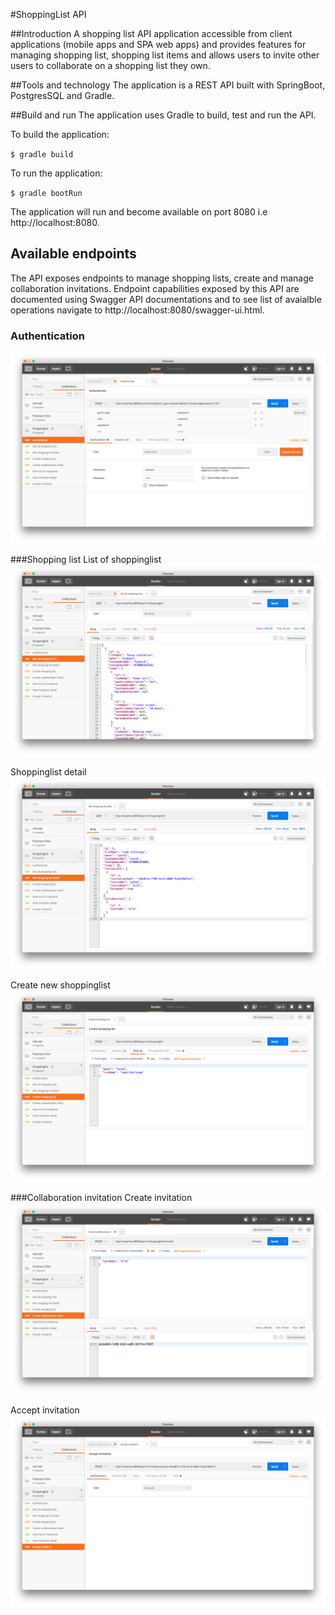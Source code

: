 #ShoppingList API

##Introduction
A shopping list API application accessible from client applications (mobile apps and SPA web apps) and provides features for managing shopping list, shopping list items and allows users to invite other users to collaborate on a shopping list they own.

##Tools and technology
The application is a REST API built with SpringBoot, PostgresSQL and Gradle.

##Build and run
The application uses Gradle to build, test and run the API.

To build the application:

`$ gradle build`

To run the application:

`$ gradle bootRun`

The application will run and become available on port 8080 i.e http://localhost:8080.

## Available endpoints
The API exposes endpoints to manage shopping lists, create and manage collaboration invitations. Endpoint capabilities exposed by this API are documented using Swagger API documentations and to see list of avaialble operations navigate to http://localhost:8080/swagger-ui.html.

### Authentication
![Authenticate through OAuth](images/authentication.png)

###Shopping list
List of shoppinglist
![Shopping list](images/shoppinglist.png)

Shoppinglist detail 
![Shopping list detail](images/shoppinglist-detail.png)

Create new shoppinglist
![Create shopping list](images/create-shoppinglist.png)

###Collaboration invitation
Create invitation
![Create invite](images/create-invite.png)

Accept invitation
![Accept invite](images/accept-invite.png)



